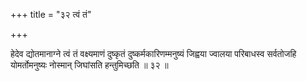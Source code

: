 +++
title = "३२ त्वं तं"

+++

हेदेव द्योतमानाग्ने त्वं तं वक्ष्यमाणं दुष्कृतं दुष्कर्मकारिणम्मनुष्यं जिह्वया ज्वालया परिबाधस्व सर्वतोजहि योमर्तोमनुष्यः नोस्मान् जिघांसति हन्तुमिच्छति ॥ ३२ ॥